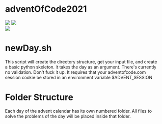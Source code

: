 # adventOfCode2021
![](https://img.shields.io/badge/day%20📅-3-blue)
![](https://img.shields.io/badge/stars%20⭐-6-yellow)	
![](https://img.shields.io/badge/days%20completed-3-red)


# newDay.sh
This script will create the directory structure, get your input file, and create a basic python skeleton.
It takes the day as an argument. There's currently no validation. Don't fuck it up.
It requires that your adventofcode.com session cookie be stored in an environment variable $ADVENT_SESSION

# Folder Structure
Each day of the advent calendar has its own numbered folder. All files to solve the problems of the day will be placed inside that folder. 
